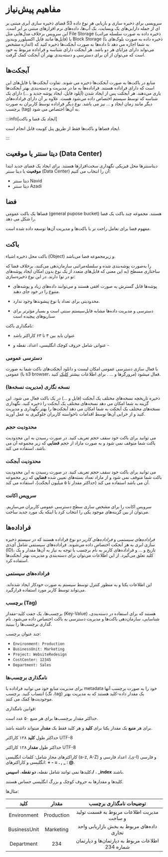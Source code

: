 # مفاهیم پیش‌نیاز

فضای ذخیره سازی اَبری مبتنی بر S3 سرویسی برای ذخیره سازی و بازیابی هر نوع داده ای از جمله دارایی‌های یک وبسایت، بک آپ‌ها، داده‌های نرم افزار‌های مبتنی بر اَبر است. این سرویس برخلاف مدل‌هایی مثل File Storage (ذخیره داده به صورت سلسله مراتب فایل‌ها مانند فایل اکسپلورر ویندوز) یا Block Storage (ذخیره داده به صورت بلوک‌های با اندازه مشخص) به شما اجازه می دهد تا داده‌ها به صورت آبجکت‌ها ذخیره کنید که می‌تواند دارای مزایای هر دو باشد. هر آبجکت‌ دارای شناسه و فراداده مربوط به خود است که می‌توان از آن برای دسترسی و دسته‌بندی بهتر آن آبجکت‌ کمک گرفت.

## آبجکت‌ها

منابع در باکت‌ها به صورت آبجکت‌ها ذخیره می شوند. تفاوت آبجکت‌ها با فایل‌های این است که دارای فراداده هستند. فراداده‌ها به ما در مدیریت و دسته‌بندی بهتر آبجکت‌ها یاری می‌دهند. هر آبجکت‌ پس از ایجاد شدن (آپلود فایل، ایجاد پوشه جدید و ...) دارای یک شناسه که توسط سیستم اختصاص داده می‌شود هست. علاوه بر آن دارای فراداده‌های دیگر مانند زمان ایجاد و ... نیز می باشد. نوع دیگر فراداده توسط کاربران به صورت برچسب (tag) به آن‌ها اختصاص می شود.

:::info[ایجاد یک فضا و باکت]

ایجاد فضاها و باکت‌ها فقط از طریق پنل کوبیت قابل انجام است.

:::

## دیتا سنتر یا موقعیت (Data Center)

دیتاسنترها محل فیزیکی نگهداری سخت‌افزار‌ها هستند.
برای ایجاد یک فضای جدید ابتدا **موقعیت** یا دیتا سنتر (Data Center) آن را انتخاب می کنیم:

- دیتا سنتر Navid
- دیتا سنتر Azadi

## فضا

فضاها یک باکت عمومی (general pupose bucket) هستند. مجموعه چند باکت یک فضا را شکل می دهد.

مفهوم فضا برای تعامل راحت تر با باکت‌ها و مدیریت آن‌ها توسعه داده شده است.

## باکت

باکت محل ذخیره اشیاء (Object) و زیرمجموعه فضا می‌باشد.

را به‌صورت پوشه‌بندی شده و سلسله‌مراتبی سازمان‌دهی می‌کنند، برخلاف فضا که ساختاری مسطح (به این معنی که فایل‌های متعدد از یک نوع بدون امکان ایجاد پوشه‌های تو در تو) دارند. در این نوع ذخیره‌سازی:

- پوشه‌ها قابل گسترش به صورت افقی هستند و می‌توانند داده‌های زیاد و پوشه‌های متنوع را در خود جای دهند.

- محدودیتی برای تعداد یا نوع پیشوندها وجود ندارد.

- دسترسی و مدیریت داده‌ها مشابه فایل‌سیستم سنتی است و بسیار مؤثرتر برای سناریوهای پیچیده است

نامگذاری باکت:

- عنوان باید بین ۳ تا ۶۳ کاراکتر باشد

- عنوانی شامل حروف کوچک انگلیسی، اعداد، نقطه و -

### دسترسی عمومی

با فعال سازی دسترسی عمومی امکان لیست و دانلود آبجکت‌های باکت شما به صورت عمومی (با s3 browser، مرورگرها و ... . برای اطلاعات بیشتر [کلیک](buckets/browser) کنید) فعال میشود.

### نسخه نگاری (مدیریت نسخه‌ها)

ذخیره تاریخچه نسخه‌های مختلف یک آبجکت (فایل و ...) در یک باکت فعال می شود. این گزینه به شما امکان می دهد نسخه‌های مختلف یک آبجکت را ذخیره کنید. نگهداری نسخه‌های مختلف یک آبجکت به شما امکان می دهد آبجکت‌ها را بهتر نگهداری و مدیریت کنید و از خرابی آن‌ها توسط اقدامات ناخواسته کاربران جلوگیری به عمل آورید.

### محدودیت حجم

می توانید برای باکت خود سقف حجم تعریف کنید. در صورت رسیدن به این محدودیت باکت شما متوقف نمی شود و به صورت مازاد از حجم **فضایی** که زیر مجموعه آن می باشد، استفاده می کند.

### محدودیت آبجکت

می توانید برای باکت خود سقف حجم تعریف کنید. در صورت رسیدن به این محدودیت باکت شما متوقف نمی شود و از مازاد تعداد بسته‌های تعیین شده **فضایی** که زیر مجموعه آن می باشد استفاده می کند (حداکثر مقدار تا ۵ میلیون آبجکت)، استفاده می کند.

### سرویس اکانت

سرویس اکانت را برای مشخص سازی سطح دسترسی عمومی کاربران می‌سازیم. می‌توان از بین گزینه‌های موجود یکی را انتخاب کرد یا اینکه یک مورد جدید ساخت.

## فراداده‌ها

_فراداده‌های سیستمی_ و _فراداده‌های کاربر_ دو نوع فراداده هستند که در سیستم‌ ذخیره سازی ابری به هر آبجکت اختصاص داده می‌شوند. فراداده‌های سیستمی شامل آی‌دی (ID)، تاریخ و ... و فراداده‌های کاربر به نام برچسب با توجه به نیاز به آن‌ها مقدار و یک کلید تعلق می‌گیرد. از این اطلاعات می‌توان برای دسته‌بندی و مدیریت بهتر آبجکت‌ها استفاده کرد.

### فراداده‌های سیستمی

این اطلاعات یکتا و به منظور کنترل توسط سیستم به صورت خودکار ایجاد شده‌اند. می‌تواند توسط کاربر مورد استفاده قرارگیرد.

### برچسب (Tag)

برچسب‌ها، یک جفت کلید-مقدار (Key-Value) هستند که برای استفاده در دسته‌بندی، شناسایی، سازمان‌دهی باکت‌ها و مدیریت دسترسی به باکت اختصاص داده می‌شود. نام گذاری برچسب‌ها را ببینید.

چند عنوان برچسب:

- `Environment: Production`
- `BusinessUnit: Marketing`
- `Project: WebsiteRedesign`
- `CostCenter: 12345`
- `Department: Sales`

### نامگذاری برچسب‌ها

برای مدیریت منابع خود می توانید فراداده یا metadata خود را به صورت برچسب آنها انتساب کنید. برچسب (تگ ،tag) یک مقدار داده-کلید هستند که به مدیریت بهتر موجودیت‌ها کمک می کنند.

قوانین نامگذاری:

حداکثر مقدار برچسب‌ها برای هر منبع ۵۰ عدد است.

برای هر **منبع** یک مقدار یکتا برای **کلید** و هر کلید فقط یک **مقدار** میتواند داشته باشد.

حداکثر طول **کلید** ۱۲۸ کاراکتر UTF-8

حداکثر طول **مقدار** ۱۲۸ کاراکتر UTF-8

کاراکتر‌های مجاز شامل: کلمات انگلیسی (a-z, A-Z) و فارسی (ا-ی)، اعداد فارسی و انگلیسی و کاراکتر‌های: **+ - = . ,** **\_ : @**.

کلید‌ها نمی توانند شامل نقطه، **دو نقطه**، **اسپیس**،**/** ، **\_index** باشند.

کلید‌ها و مقدار‌ها به حروف کوچک و بزرگ انگلیسی حساس هستند.

مثال‌ها:

|   **کلید**   | **مقدار**  |            **توضیحات نامگذاری برچسب**             |
| :----------: | :--------: | :-----------------------------------------------: |
| Environment  | Production |     مدیریت اطلاعات مربوط به قسمت تولید و ساخت     |
| BusinessUnit | Marketing  |    داده‌های مربوط به بخش بازاریابی واحد تجاری     |
|  Department  |    234     | اطلاعات مربوط به دپارتمان‌ها و دپارتمان شماره 234 |
